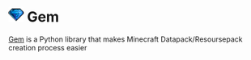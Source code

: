 # <img src="https://raw.githubusercontent.com/UniversalShift/GemDP/refs/heads/main/Assets/Gem.gif" width="30" height="30" />  Gem

[Gem](https://github.com/UniversalShift/GemDP) is a Python library that makes Minecraft Datapack/Resoursepack creation process easier
